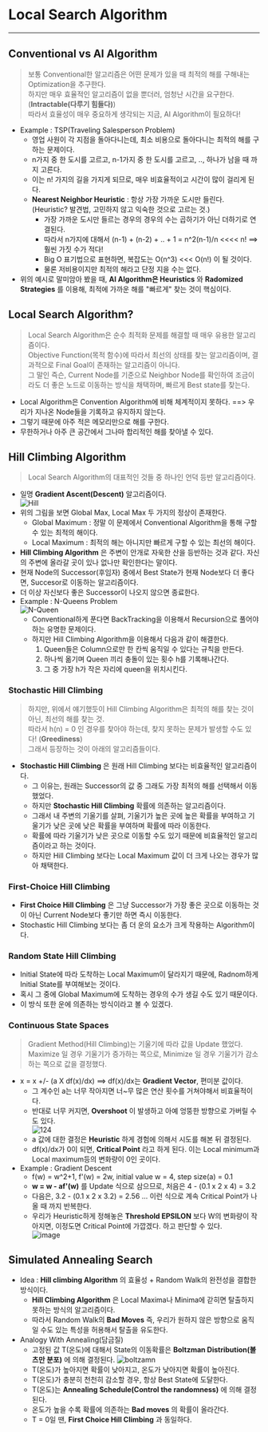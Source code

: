 # Local Search Algorithm
---
## Conventional vs AI Algorithm
> 보통 Conventional한 알고리즘은 어떤 문제가 있을 때 최적의 해를 구해내는 Optimization을 추구한다.  
> 하지만 매우 효율적인 알고리즘이 없을 뿐더러, 엄청난 시간을 요구한다.(__Intractable(다루기 힘들다)__)  
> 따라서 효율성이 매우 중요하게 생각되는 지금, AI Algorithm이 필요하다!  

- Example : TSP(Traveling Salesperson Problem)
  - 영업 사원이 각 지점을 돌아다니는데, 최소 비용으로 돌아다니는 최적의 해를 구하는 문제이다.
  - n가지 중 한 도시를 고르고, n-1가지 중 한 도시를 고르고, .., 하나가 남을 때 까지 고른다.
  - 이는 n! 가지의 길을 가지게 되므로, 매우 비효율적이고 시간이 많이 걸리게 된다.
  - __Nearest Neighbor Heuristic__ : 항상 가장 가까운 도시만 들린다. (Heuristic? 발견법, 고민하지 않고 익숙한 것으로 고르는 것.)
    - 가장 가까운 도시만 들르는 경우의 경우의 수는 곱하기가 아닌 더하기로 연결된다. 
    - 따라서 n가지에 대해서 (n-1) + (n-2) + .. + 1 = n^2(n-1)/n <<<< n! ==> 훨씬 가짓 수가 적다!
    - Big O 표기법으로 표현하면, 복잡도는 O(n^3) <<< O(n!) 이 될 것이다.
    - 물론 저비용이지만 최적의 해라고 단정 지을 수는 없다.
- 위의 예시로 말미암아 봤을 때, __AI Algorithm은 Heuristics__ 와 __Radomized Strategies__ 를 이용해, 최적에 가까운 해를 "빠르게" 찾는 것이 핵심이다.

## Local Search Algorithm?
> Local Search Algorithm은 순수 최적화 문제를 해결할 때 매우 유용한 알고리즘이다.  
> Objective Function(목적 함수)에 따라서 최선의 상태를 찾는 알고리즘이며, 결과적으로 Final Goal이 존재하는 알고리즘이 아니다.  
> 그 말인 즉슨, Current Node를 기준으로 Neighbor Node를 확인하여 조금이라도 더 좋은 노드로 이동하는 방식을 채택하며, 빠르게 Best state를 찾는다.  

- Local Algorithm은 Convention Algorithm에 비해 체계적이지 못하다. ==> 우리가 지나온 Node들을 기록하고 유지하지 않는다.
- 그렇기 때문에 아주 적은 메모리만으로 해를 구한다.
- 무한하거나 아주 큰 공간에서 그나마 합리적인 해를 찾아낼 수 있다.
## Hill Climbing Algorithm
> Local Search Algorithm의 대표적인 것들 중 하나인 언덕 등반 알고리즘이다.  
- 일명 __Gradient Ascent(Descent)__ 알고리즘이다.  
![Hill](https://user-images.githubusercontent.com/71700079/137448769-bd56f3a1-7209-4256-9cf0-f306be521bcc.PNG)  
- 위의 그림을 보면 Global Max, Local Max 두 가지의 정상이 존재한다.
  - Global Maximum : 정말 이 문제에서 Conventional Algorithm을 통해 구할 수 있는 최적의 해이다.
  - Local Maximum : 최적의 해는 아니지만 빠르게 구할 수 있는 최선의 해이다.
- __Hill Climbing Algorithm__ 은 주변이 안개로 자욱한 산을 등반하는 것과 같다. 자신의 주변에 올라갈 곳이 있나 없나만 확인한다는 말이다.
- 현재 Node의 Successor(후임자) 중에서 Best State가 현재 Node보다 더 좋다면, Succesor로 이동하는 알고리즘이다.
- 더 이상 자신보다 좋은 Successor이 나오지 않으면 종료한다.
- Example : N-Queens Problem  
  ![N-Queen](https://user-images.githubusercontent.com/71700079/137450491-254adf45-66af-4cd9-9d48-20163753a372.PNG)  
  - Conventional하게 푼다면 BackTracking을 이용해서 Recursion으로 풀어야 하는 유명한 문제이다.
  - 하지만 Hill Climbing Algorithm을 이용해서 다음과 같이 해결한다.  
    1. Queen들은 Column으로만 한 칸씩 움직일 수 있다는 규칙을 만든다.
    2. 하나씩 옮기며 Queen 끼리 충돌이 있는 횟수 h를 기록해나간다.
    3. 그 중 가장 h가 작은 자리에 queen을 위치시킨다.  
 
### Stochastic Hill Climbing
> 하지만, 위에서 얘기했듯이 Hill Climbing Algorithm은 최적의 해를 찾는 것이 아닌, 최선의 해를 찾는 것.  
> 따라서 h(n) = 0 인 경우를 찾아야 하는데, 찾지 못하는 문제가 발생할 수도 있다! (__Greediness__)  
> 그래서 등장하는 것이 아래의 알고리즘들이다.  
- __Stochastic Hill Climbing__ 은 원래 Hill Climbing 보다는 비효율적인 알고리즘이다.
  - 그 이유는, 원래는 Successor의 값 중 그래도 가장 최적의 해를 선택해서 이동했었다.
  - 하지만 __Stochastic Hill Climbing__ 확률에 의존하는 알고리즘이다.
  - 그래서 내 주변의 기울기를 살펴, 기울기가 높은 곳에 높은 확률을 부여하고 기울기가 낮은 곳에 낮은 확률을 부여하며 확률에 따라 이동한다.
  - 확률에 따라 기울기가 낮은 곳으로 이동할 수도 있기 때문에 비효율적인 알고리즘이라고 하는 것이다.
  - 하지만 Hill Climbing 보다는 Local Maximum 값이 더 크게 나오는 경우가 많아 채택한다.

### First-Choice Hill Climbing
- __First Choice Hill Climbing__ 은 그냥 Successor가 가장 좋은 곳으로 이동하는 것이 아닌 Current Node보다 좋기만 하면 즉시 이동한다.
- Stochastic Hill Climbing 보다는 좀 더 운의 요소가 크게 작용하는 Algorithm이다.

### Random State Hill Climbing
- Initial State에 따라 도착하는 Local Maximum이 달라지기 때문에, Radnom하게 Initial State를 부여해보는 것이다.
- 혹시 그 중에 Global Maximum에 도착하는 경우의 수가 생길 수도 있기 때문이다.
- 이 방식 또한 운에 의존하는 방식이라고 볼 수 있겠다.

### Continuous State Spaces
> Gradient Method(Hill Climbing)는 기울기에 따라 값을 Update 했었다.  
> Maximize 일 경우 기울기가 증가하는 쪽으로, Minimize 일 경우 기울기가 감소하는 쪽으로 값을 결정했다.  
- x = x +/- (a X df(x)/dx) ==> df(x)/dx는 __Gradient Vector__, 편미분 값이다.
  - 그 계수인 a는 너무 작아지면 너~무 많은 연산 횟수를 거쳐야해서 비효율적이다.
  - 반대로 너무 커지면, __Overshoot__ 이 발생하고 아예 엉뚱한 방향으로 가버릴 수도 있다.  
  ![124](https://user-images.githubusercontent.com/71700079/140735643-e66cca44-ec02-433b-b56f-7aa98a21eb2b.jpg)  
  - a 값에 대한 결정은 __Heuristic__ 하게 경험에 의해서 시도를 해본 뒤 결정된다.
  - df(x)/dx가 0이 되면, __Critical Point__ 라고 하게 된다. 이는 Local minimum과 Local maximum등의 변화량이 0인 곳이다.
- Example : Gradient Descent
  - f(w) = w^2+1, f'(w) = 2w, initial value w = 4, step size(a) = 0.1
  - __w = w - af'(w)__ 를 Update 식으로 삼으므로, 처음은 4 - (0.1 x 2 x 4) = 3.2
  - 다음은, 3.2 - (0.1 x 2 x 3.2) = 2.56 ... 이런 식으로 계속 Critical Point가 나올 때 까지 반복한다.
  - 우리가 Heuristic하게 정해놓은 __Threshold EPSILON__ 보다 W의 변화량이 작아지면, 이정도면 Critical Point에 가깝겠다. 하고 판단할 수 있다.  
  ![image](https://user-images.githubusercontent.com/71700079/140735740-f7596e91-ae49-48b3-ac13-7506974afc80.png)  

## Simulated Annealing Search
- Idea : __Hill climbing Algorithm__ 의 효율성 + Random Walk의 완전성을 결합한 방식이다.
  - __Hill Climbing Algorithm__ 은 Local Maxima나 Minima에 갇히면 탈출하지 못하는 방식의 알고리즘이다.
  - 따라서 Random Walk의 __Bad Moves__ 즉, 우리가 원하지 않은 방향으로 움직일 수도 있는 특성을 허용해서 탈출을 유도한다.
- Analogy With Annealing(담금질)
  - 고정된 값 T(온도)에 대해서 State의 이동확률은 __Boltzman Distribution(볼츠만 분포)__ 에 의해 결정된다. ![boltzamn](https://user-images.githubusercontent.com/71700079/140736112-0509cf22-53b1-43af-8d72-45587274adaa.jpg)  
  - T(온도)가 높아지면 확률이 낮아지고, 온도가 낮아지면 확률이 높아진다.
  - T(온도)가 충분히 천천히 감소할 경우, 항상 Best State에 도달한다.
  - T(온도)는 __Annealing Schedule(Control the randomness)__ 에 의해 결정된다.
  - 온도가 높을 수록 확률에 의존하는 __Bad moves__ 의 확률이 올라간다.
  - T = 0일 땐, __First Choice Hill Climbing__ 과 동일하다.

